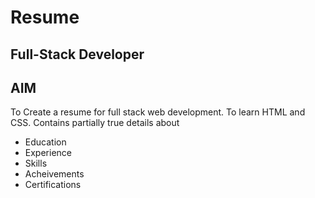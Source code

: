 # Resume
## Full-Stack Developer
## AIM
To Create a resume for full stack web development. To learn HTML and CSS.
Contains partially true details about
- Education
- Experience
- Skills
- Acheivements
- Certifications
